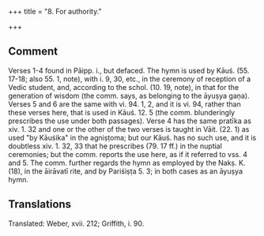 +++
title = "8. For authority."

+++
## Comment
Verses 1-4 found in Pāipp. i., but defaced. The hymn is used by Kāuś. (55. 17-18; also 55. 1, note), with i. 9, 30, etc., in the ceremony of reception of a Vedic student, and, according to the schol. (10. 19, note), in that for the generation of wisdom (the comm. says, as belonging to the āyuṣya gaṇa). Verses 5 and 6 are the same with vi. 94. 1, 2, and it is vi. 94, rather than these verses here, that is used in Kāuś. 12. 5 (the comm. blunderingly prescribes the use under both passages). Verse 4 has the same pratīka as xiv. 1. 32 and one or the other of the two verses is taught in Vāit. (22. 1) as used "by Kāuśika" in the agniṣṭoma; but our Kāuś. has no such use, and it is doubtless xiv. 1. 32, 33 that he prescribes (79. 17 ff.) in the nuptial ceremonies; but the comm. reports the use here, as if it referred to vss. 4 and 5. The comm. further regards the hymn as employed by the Nakṣ. K. (18), in the āirāvatī rite, and by Pariśiṣṭa 5. 3; in both cases as an āyuṣya hymn.


## Translations
Translated: Weber, xvii. 212; Griffith, i. 90.
